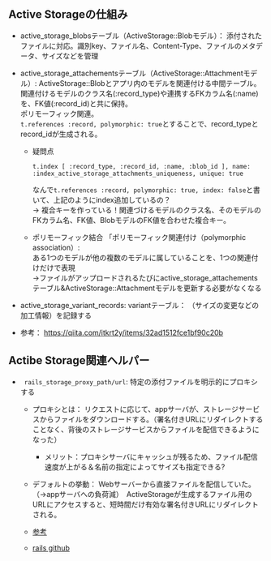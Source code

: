## Active Storageの仕組み

- active_storage_blobsテーブル（ActiveStorage::Blobモデル）： 
  添付されたファイルに対応。識別key、ファイル名、Content-Type、ファイルのメタデータ、サイズなどを管理

- active_storage_attachementsテーブル（ActiveStorage::Attachmentモデル）: 
  ActiveStorage::Blobとアプリ内のモデルを関連付ける中間テーブル。  
  関連付けるモデルのクラス名(:record_type)や連携するFKカラム名(:name)を、FK値(:record_id)と共に保持。  
  ポリモーフィック関連。  
  `t.references :record, polymorphic: true`とすることで、record_typeとrecord_idが生成される。

  - 疑問点
    ```
    t.index [ :record_type, :record_id, :name, :blob_id ], name: :index_active_storage_attachments_uniqueness, unique: true
    ```

    なんで`t.references :record, polymorphic: true, index: false`と書いて、上記のようにindex追加しているの？  
    → 複合キーを作っている！関連づけるモデルのクラス名、そのモデルのFKカラム名、FK値、BlobモデルのFK値を合わせた複合キー。

  - ポリモーフィック結合
  	「ポリモーフィック関連付け（polymorphic association）:  
	  ある1つのモデルが他の複数のモデルに属していることを、1つの関連付けだけで表現  
	  →ファイルがアップロードされるたびにactive_storage_attachementsテーブル&ActiveStorage::Attachmentモデルを更新する必要がなくなる  


- active_storage_variant_records: variantテーブル：
  （サイズの変更などの加工情報）を記録する

- 参考：
https://qiita.com/itkrt2y/items/32ad1512fce1bf90c20b


## Actibe Storage関連ヘルパー
- ` rails_storage_proxy_path/url`: 特定の添付ファイルを明示的にプロキシする
  - プロキシとは： リクエストに応じて、appサーバが、ストレージサービスからファイルをダウンロードする。（署名付きURLにリダイレクトすることなく、背後のストレージサービスからファイルを配信できるようになった）
    - メリット：プロキシサーバにキャッシュが残るため、ファイル配信速度が上がる＆名前の指定によってサイズも指定できる?
    
  - デフォルトの挙動： Webサーバーから直接ファイルを配信していた。（→appサーバへの負荷減）　ActiveStorageが生成するファイル用のURLにアクセスすると、短時間だけ有効な署名付きURLにリダイレクトされる。
  - [参考](https://techracho.bpsinc.jp/hachi8833/2021_07_30/110040)
  - [rails github](https://github.com/rails/rails/pull/34477/files#diff-6d57479f3b0a37809da807fc49880b7edcd1067f64f0df24fef8bfdee3ee332eR113)
